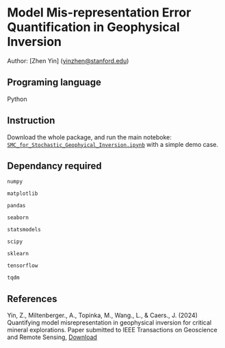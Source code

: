 #       Model Mis-representation Error Quantification in Geophysical Inversion 
Author: [Zhen Yin] (yinzhen@stanford.edu)
## Programing language
Python

## Instruction 
Download the whole package, and run the main noteboke: <code>[SMC_for_Stochastic_Geophyical_Inversion.ipynb](https://github.com/sdyinzhen/Model-Error-Quantification/blob/main/SMC_for_Stochastic_Geophyical_Inversion.ipynb)</code> with a simple demo case.

## Dependancy required 


<code>numpy</code>

<code>matplotlib</code>

<code>pandas</code>

<code>seaborn</code>

<code>statsmodels </code>

<code>scipy</code>

<code>sklearn</code>

<code>tensorflow</code>

<code>tqdm</code>

## References
Yin, Z., Miltenberger., A., Topinka, M., Wang., L., & Caers., J. (2024) Quantifying model misrepresentation in geophysical inversion for critical mineral explorations. Paper submitted to IEEE Transactions on Geoscience and Remote Sensing, [Download](https://www.dropbox.com/scl/fi/frh6lypcp8xs0poxh0n1s/Manuscript_Paper_IEEE_Formulated_v7.pdf?rlkey=0d5r28ahbomwmaijnax0tjp8l&dl=0)
